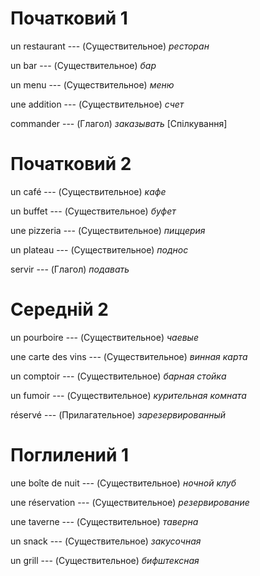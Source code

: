 # Початковий 1

un restaurant --- (Существительное)
*ресторан*



un bar --- (Существительное)
*бар*



un menu --- (Существительное)
*меню*



une addition --- (Существительное)
*счет*



commander --- (Глагол)
*заказывать* [Спілкування]



# Початковий 2

un café --- (Существительное)
*кафе*



un buffet --- (Существительное)
*буфет*



une pizzeria --- (Существительное)
*пиццерия*



un plateau --- (Существительное)
*поднос*



servir --- (Глагол)
*подавать*



# Середній 2

un pourboire --- (Существительное)
*чаевые*



une carte des vins --- (Существительное)
*винная карта*



un comptoir --- (Существительное)
*барная стойка*



un fumoir --- (Существительное)
*курительная комната*



réservé --- (Прилагательное)
*зарезервированный*



# Поглилений 1

une boîte de nuit --- (Существительное)
*ночной клуб*



une réservation --- (Существительное)
*резервирование*



une taverne --- (Существительное)
*таверна*



un snack --- (Существительное)
*закусочная*



un grill --- (Существительное)
*бифштексная*